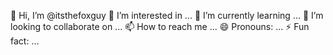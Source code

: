 👋 Hi, I’m @itsthefoxguy
👀 I’m interested in ...
🌱 I’m currently learning ...
💞️ I’m looking to collaborate on ...
📫 How to reach me ...
😄 Pronouns: ...
⚡ Fun fact: ...
